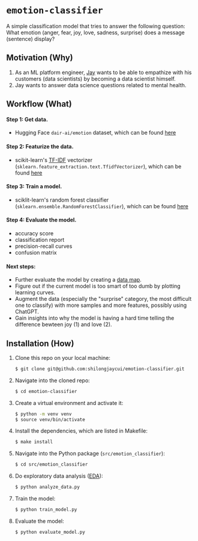 # `emotion-classifier`
A simple classification model that tries to answer the following question: What emotion (anger, fear, joy, love, sadness, surprise) does a message (sentence) display?

## Motivation (Why)
1. As an ML platform engineer, [Jay](https://www.linkedin.com/in/shilongjaycui/) wants to be able to empathize with his customers (data scientists) by becoming a data scientist himself.
2. Jay wants to answer data science questions related to mental health.

## Workflow (What)
#### Step 1: Get data.
- Hugging Face `dair-ai/emotion` dataset, which can be found [here](https://huggingface.co/datasets/dair-ai/emotion)

#### Step 2: Featurize the data.
- scikit-learn's [TF-IDF](https://en.wikipedia.org/wiki/Tf%E2%80%93idf) vectorizer (`sklearn.feature_extraction.text.TfidfVectorizer`), which can be found [here](https://scikit-learn.org/stable/modules/generated/sklearn.feature_extraction.text.TfidfVectorizer.html#sklearn.feature_extraction.text.TfidfVectorizer)

#### Step 3: Train a model.
- sciklit-learn's random forest classifier (`sklearn.ensemble.RandomForestClassifier`), which can be found [here](https://scikit-learn.org/stable/modules/generated/sklearn.ensemble.RandomForestClassifier.html#sklearn-ensemble-randomforestclassifier)

#### Step 4: Evaluate the model.
- accuracy score
- classification report
- precision-recall curves
- confusion matrix

#### Next steps:
- Further evaluate the model by creating a [data map](https://nbertagnolli.medium.com/838c235cd702).
- Figure out if the current model is too smart of too dumb by plotting learning curves.
- Augment the data (especially the "surprise" category, the most difficult one to classify) with more samples and more features, possibly using ChatGPT.
- Gain insights into why the model is having a hard time telling the difference bewteen joy (1) and love (2).

## Installation (How)
1. Clone this repo on your local machine:
   ```bash
   $ git clone git@github.com:shilongjaycui/emotion-classifier.git
   ```
2. Navigate into the cloned repo:
   ```bash
   $ cd emotion-classifier
   ```
3. Create a virtual environment and activate it:
   ```bash
   $ python -m venv venv
   $ source venv/bin/activate
   ```
4. Install the dependencies, which are listed in Makefile:
   ```bash
   $ make install
   ```
5. Navigate into the Python package (`src/emotion_classifier`):
   ```bash
   $ cd src/emotion_classifier
   ```
6. Do exploratory data analysis ([EDA](https://en.wikipedia.org/wiki/Exploratory_data_analysis)):
   ```bash
   $ python analyze_data.py
   ```
7. Train the model:
   ```bash
   $ python train_model.py
   ```
8. Evaluate the model:
   ```bash
   $ python evaluate_model.py
   ```
